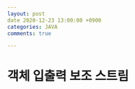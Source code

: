 ```yaml
---
layout: post
date 2020-12-23 13:00:00 +0900
categories: JAVA
comments: true

---
```


# 객체 입출력 보조 스트림



